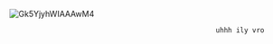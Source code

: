 

![Gk5YjyhWIAAAwM4](https://github.com/user-attachments/assets/3ef2dd44-3a71-42be-97c3-1a8e48d84240)





                                                       uhhh ily vro 
 



